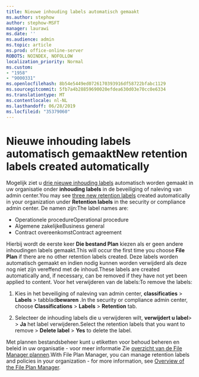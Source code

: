 ```yaml
---
title: Nieuwe inhouding labels automatisch gemaakt
ms.author: stephow
author: stephow-MSFT
manager: laurawi
ms.date: ''
ms.audience: admin
ms.topic: article
ms.prod: office-online-server
ROBOTS: NOINDEX, NOFOLLOW
localization_priority: Normal
ms.custom:
- "1958"
- "9000331"
ms.openlocfilehash: 8b54e5449ed0726170393916df58722bfabc1129
ms.sourcegitcommit: 5fb7a4b28859690020efdea630d03e70cc0e6334
ms.translationtype: MT
ms.contentlocale: nl-NL
ms.lasthandoff: 06/28/2019
ms.locfileid: "35379060"
---
```

# <a name="new-retention-labels-created-automatically"></a><span data-ttu-id="6d3c1-102">Nieuwe inhouding labels automatisch gemaakt</span><span class="sxs-lookup"><span data-stu-id="6d3c1-102">New retention labels created automatically</span></span>

<span data-ttu-id="6d3c1-103">Mogelijk ziet u [drie nieuwe inhouding labels](https://docs.microsoft.com/office365/securitycompliance/file-plan-manager#default-retention-labels-and-label-policy) automatisch worden gemaakt in uw organisatie onder **inhouding labels** in de beveiliging of naleving van admin center.</span><span class="sxs-lookup"><span data-stu-id="6d3c1-103">You may see [three new retention labels](https://docs.microsoft.com/office365/securitycompliance/file-plan-manager#default-retention-labels-and-label-policy) created automatically in your organization under **Retention labels** in the security or compliance admin center.</span></span> <span data-ttu-id="6d3c1-104">De namen zijn:</span><span class="sxs-lookup"><span data-stu-id="6d3c1-104">The label names are:</span></span>

- <span data-ttu-id="6d3c1-105">Operationele procedure</span><span class="sxs-lookup"><span data-stu-id="6d3c1-105">Operational procedure</span></span>
- <span data-ttu-id="6d3c1-106">Algemene zakelijke</span><span class="sxs-lookup"><span data-stu-id="6d3c1-106">Business general</span></span>
- <span data-ttu-id="6d3c1-107">Contract overeenkomst</span><span class="sxs-lookup"><span data-stu-id="6d3c1-107">Contract agreement</span></span>

<span data-ttu-id="6d3c1-108">Hierbij wordt de eerste keer **Die bestand Plan** kiezen als er geen andere inhoudingen labels gemaakt.</span><span class="sxs-lookup"><span data-stu-id="6d3c1-108">This will occur the first time you choose **File Plan** if there are no other retention labels created.</span></span> <span data-ttu-id="6d3c1-109">Deze labels worden automatisch gemaakt en indien nodig kunnen worden verwijderd als deze nog niet zijn vereffend met de inhoud.</span><span class="sxs-lookup"><span data-stu-id="6d3c1-109">These labels are created automatically and, if necessary, can be removed if they have not yet been applied to content.</span></span> <span data-ttu-id="6d3c1-110">Voor het verwijderen van de labels:</span><span class="sxs-lookup"><span data-stu-id="6d3c1-110">To remove the labels:</span></span>

1. <span data-ttu-id="6d3c1-111">Kies in het beveiliging of naleving van admin center, **classificaties** > **Labels** > tabblad**bewaren** .</span><span class="sxs-lookup"><span data-stu-id="6d3c1-111">In the security or compliance admin center, choose **Classifications** > **Labels** > **Retention** tab.</span></span>

1. <span data-ttu-id="6d3c1-112">Selecteer de inhouding labels die u verwijderen wilt, **verwijdert u label**> > **Ja** het label verwijderen.</span><span class="sxs-lookup"><span data-stu-id="6d3c1-112">Select the retention labels that you want to remove > **Delete label** > **Yes** to delete the label.</span></span>

<span data-ttu-id="6d3c1-113">Met plannen bestandsbeheer kunt u etiketten voor behoud beheren en beleid in uw organisatie - voor meer informatie Zie [overzicht van de File Manager plannen](https://docs.microsoft.com/office365/securitycompliance/file-plan-manager).</span><span class="sxs-lookup"><span data-stu-id="6d3c1-113">With File Plan Manager, you can manage retention labels and policies in your organization - for more information, see [Overview of the File Plan Manager](https://docs.microsoft.com/office365/securitycompliance/file-plan-manager).</span></span>